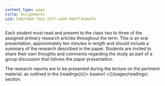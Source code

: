 ```yaml
---
content_type: page
title: Assignments
uid: 5e82fd65-fae1-25f7-a449-99eff164eefd
---
```


Each student must read and present to the class two to three of the assigned primary research articles throughout the term. This is an oral presentation, approximately ten minutes in length and should include a summary of the research described in the paper. Students are invited to share their own thoughts and comments regarding the study as part of a group discussion that follows the paper presentation. 

The research reports are to be presented during the lecture on the pertinent material, as outlined in the [readings]({{< baseurl >}}/pages/readings) section.